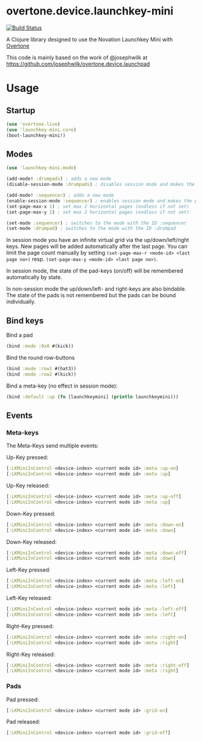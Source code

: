 # overtone.device.launchkey-mini

[![Build Status](https://travis-ci.org/magicmonty/overtone.device.launchkey-mini.svg?branch=master)](https://travis-ci.org/magicmonty/overtone.device.launchkey-mini)

A Clojure library designed to use the Novation Launchkey Mini with [Overtone](http://overtone.github.io)

This code is mainly based on the work of @josephwilk at https://github.com/josephwilk/overtone.device.launchpad


# Usage

## Startup

```clojure
(use 'overtone.live)
(use 'launchkey-mini.core)
(boot-launchkey-mini!)
```

## Modes
```clojure
(use 'launchkey-mini.mode)

(add-mode! :drumpads) ; adds a new mode
(disable-session-mode :drumpads) ; disables session mode and makes the pads bindable

(add-mode! :sequencer) ; adds a new mode
(enable-session-mode :sequencer) ; enables session mode and makes the pads pageable
(set-page-max-x 1) ; set max 2 horizontal pages (endless if not set)
(set-page-max-y 1) ; set max 2 horizontal pages (endless if not set)

(set-mode :sequencer) ; switches to the mode with the ID :sequencer
(set-mode :drumpad) ; switches to the mode with the ID :drumpad
```

In session mode you have an infinite virtual grid via the up/down/left/right keys.
New pages will be added automatically after the last page.
You can limit the page count manually by setting `(set-page-max-r <mode-id> <last page no>)`
resp. `(set-page-max-y <mode-id> <last page no>)`.

In session mode, the state of the pad-keys (on/off) will be remembered automatically by state.

In non-session mode the up/down/left- and right-keys are also bindable.
The state of the pads is not remembered but the pads can be bound individually.

## Bind keys

Bind a pad
```clojure
(bind :mode :0x0 #(kick))
```

Bind the round row-buttons
```clojure
(bind :mode :row1 #(hat3))
(bind :mode :row2 #(kick))
```

Bind a meta-key (no effect in session mode):
```clojure
(bind :default :up (fn [launchkeymini] (println launchkeymini)))
```

## Events

### Meta-keys

The Meta-Keys send multiple events:

Up-Key pressed:
```clojure
[:LKMiniInControl <device-index> <current mode id> :meta :up-on]
[:LKMiniInControl <device-index> <current mode id> :meta :up]
```

Up-Key released:
```clojure
[:LKMiniInControl <device-index> <current mode id> :meta :up-off]
[:LKMiniInControl <device-index> <current mode id> :meta :up]
```

Down-Key pressed:
```clojure
[:LKMiniInControl <device-index> <current mode id> :meta :down-on]
[:LKMiniInControl <device-index> <current mode id> :meta :down]
```

Down-Key released:
```clojure
[:LKMiniInControl <device-index> <current mode id> :meta :down-off]
[:LKMiniInControl <device-index> <current mode id> :meta :down]
```

Left-Key pressed:
```clojure
[:LKMiniInControl <device-index> <current mode id> :meta :left-on]
[:LKMiniInControl <device-index> <current mode id> :meta :left]
```

Left-Key released:
```clojure
[:LKMiniInControl <device-index> <current mode id> :meta :left-off]
[:LKMiniInControl <device-index> <current mode id> :meta :left]
```

Right-Key pressed:
```clojure
[:LKMiniInControl <device-index> <current mode id> :meta :right-on]
[:LKMiniInControl <device-index> <current mode id> :meta :right]
```

Right-Key released:
```clojure
[:LKMiniInControl <device-index> <current mode id> :meta :right-off]
[:LKMiniInControl <device-index> <current mode id> :meta :right]
```

### Pads

Pad pressed:
```clojure
[:LKMiniInControl <device-index> <current mode id> :grid-on]
```

Pad released:
```clojure
[:LKMiniInControl <device-index> <current mode id> :grid-off]
```
